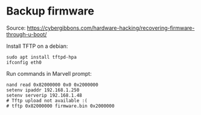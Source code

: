 
# Backup firmware

Source: https://cybergibbons.com/hardware-hacking/recovering-firmware-through-u-boot/

Install TFTP on a debian:

    sudo apt install tftpd-hpa
    ifconfig eth0

Run commands in Marvell prompt:

    nand read 0x82000000 0x0 0x2000000
    setenv ipaddr 192.168.1.250
    setenv serverip 192.168.1.48
    # Tftp upload not available :(
    # tftp 0x82000000 firmware.bin 0x2000000